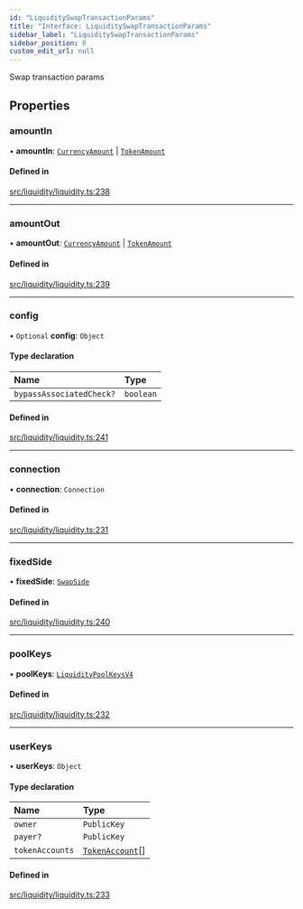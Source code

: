 ```yaml
---
id: "LiquiditySwapTransactionParams"
title: "Interface: LiquiditySwapTransactionParams"
sidebar_label: "LiquiditySwapTransactionParams"
sidebar_position: 0
custom_edit_url: null
---
```


Swap transaction params

## Properties

### amountIn

• **amountIn**: [`CurrencyAmount`](../classes/CurrencyAmount.md) \| [`TokenAmount`](../classes/TokenAmount.md)

#### Defined in

[src/liquidity/liquidity.ts:238](https://github.com/raydium-io/raydium-sdk/blob/3d95730/src/liquidity/liquidity.ts#L238)

___

### amountOut

• **amountOut**: [`CurrencyAmount`](../classes/CurrencyAmount.md) \| [`TokenAmount`](../classes/TokenAmount.md)

#### Defined in

[src/liquidity/liquidity.ts:239](https://github.com/raydium-io/raydium-sdk/blob/3d95730/src/liquidity/liquidity.ts#L239)

___

### config

• `Optional` **config**: `Object`

#### Type declaration

| Name | Type |
| :------ | :------ |
| `bypassAssociatedCheck?` | `boolean` |

#### Defined in

[src/liquidity/liquidity.ts:241](https://github.com/raydium-io/raydium-sdk/blob/3d95730/src/liquidity/liquidity.ts#L241)

___

### connection

• **connection**: `Connection`

#### Defined in

[src/liquidity/liquidity.ts:231](https://github.com/raydium-io/raydium-sdk/blob/3d95730/src/liquidity/liquidity.ts#L231)

___

### fixedSide

• **fixedSide**: [`SwapSide`](../modules.md#swapside)

#### Defined in

[src/liquidity/liquidity.ts:240](https://github.com/raydium-io/raydium-sdk/blob/3d95730/src/liquidity/liquidity.ts#L240)

___

### poolKeys

• **poolKeys**: [`LiquidityPoolKeysV4`](../modules.md#liquiditypoolkeysv4)

#### Defined in

[src/liquidity/liquidity.ts:232](https://github.com/raydium-io/raydium-sdk/blob/3d95730/src/liquidity/liquidity.ts#L232)

___

### userKeys

• **userKeys**: `Object`

#### Type declaration

| Name | Type |
| :------ | :------ |
| `owner` | `PublicKey` |
| `payer?` | `PublicKey` |
| `tokenAccounts` | [`TokenAccount`](TokenAccount.md)[] |

#### Defined in

[src/liquidity/liquidity.ts:233](https://github.com/raydium-io/raydium-sdk/blob/3d95730/src/liquidity/liquidity.ts#L233)
